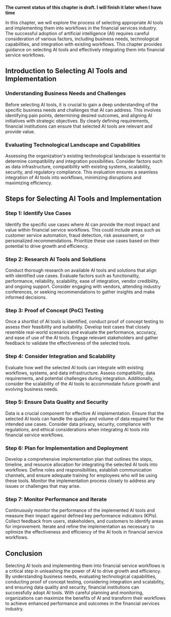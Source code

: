 **The current status of this chapter is draft. I will finish it later when I have time**

In this chapter, we will explore the process of selecting appropriate AI tools and implementing them into workflows in the financial services industry. The successful adoption of artificial intelligence (AI) requires careful consideration of various factors, including business needs, technological capabilities, and integration with existing workflows. This chapter provides guidance on selecting AI tools and effectively integrating them into financial service workflows.

Introduction to Selecting AI Tools and Implementation
-----------------------------------------------------

### Understanding Business Needs and Challenges

Before selecting AI tools, it is crucial to gain a deep understanding of the specific business needs and challenges that AI can address. This involves identifying pain points, determining desired outcomes, and aligning AI initiatives with strategic objectives. By clearly defining requirements, financial institutions can ensure that selected AI tools are relevant and provide value.

### Evaluating Technological Landscape and Capabilities

Assessing the organization's existing technological landscape is essential to determine compatibility and integration possibilities. Consider factors such as data infrastructure, compatibility with existing systems, scalability, security, and regulatory compliance. This evaluation ensures a seamless integration of AI tools into workflows, minimizing disruptions and maximizing efficiency.

Steps for Selecting AI Tools and Implementation
-----------------------------------------------

### Step 1: Identify Use Cases

Identify the specific use cases where AI can provide the most impact and value within financial service workflows. This could include areas such as customer service automation, fraud detection, risk assessment, or personalized recommendations. Prioritize these use cases based on their potential to drive growth and efficiency.

### Step 2: Research AI Tools and Solutions

Conduct thorough research on available AI tools and solutions that align with identified use cases. Evaluate factors such as functionality, performance, reliability, scalability, ease of integration, vendor credibility, and ongoing support. Consider engaging with vendors, attending industry conferences, or seeking recommendations to gather insights and make informed decisions.

### Step 3: Proof of Concept (PoC) Testing

Once a shortlist of AI tools is identified, conduct proof of concept testing to assess their feasibility and suitability. Develop test cases that closely resemble real-world scenarios and evaluate the performance, accuracy, and ease of use of the AI tools. Engage relevant stakeholders and gather feedback to validate the effectiveness of the selected tools.

### Step 4: Consider Integration and Scalability

Evaluate how well the selected AI tools can integrate with existing workflows, systems, and data infrastructure. Assess compatibility, data requirements, and potential challenges during integration. Additionally, consider the scalability of the AI tools to accommodate future growth and evolving business needs.

### Step 5: Ensure Data Quality and Security

Data is a crucial component for effective AI implementation. Ensure that the selected AI tools can handle the quality and volume of data required for the intended use cases. Consider data privacy, security, compliance with regulations, and ethical considerations when integrating AI tools into financial service workflows.

### Step 6: Plan for Implementation and Deployment

Develop a comprehensive implementation plan that outlines the steps, timeline, and resource allocation for integrating the selected AI tools into workflows. Define roles and responsibilities, establish communication channels, and ensure adequate training for employees who will be using these tools. Monitor the implementation process closely to address any issues or challenges that may arise.

### Step 7: Monitor Performance and Iterate

Continuously monitor the performance of the implemented AI tools and measure their impact against defined key performance indicators (KPIs). Collect feedback from users, stakeholders, and customers to identify areas for improvement. Iterate and refine the implementation as necessary to optimize the effectiveness and efficiency of the AI tools in financial service workflows.

Conclusion
----------

Selecting AI tools and implementing them into financial service workflows is a critical step in unleashing the power of AI to drive growth and efficiency. By understanding business needs, evaluating technological capabilities, conducting proof of concept testing, considering integration and scalability, and ensuring data quality and security, financial institutions can successfully adopt AI tools. With careful planning and monitoring, organizations can maximize the benefits of AI and transform their workflows to achieve enhanced performance and outcomes in the financial services industry.
